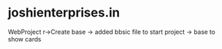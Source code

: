 # joshienterprises.in
WebProject
r->Create base -> added bbsic file to start project -> base to show cards
